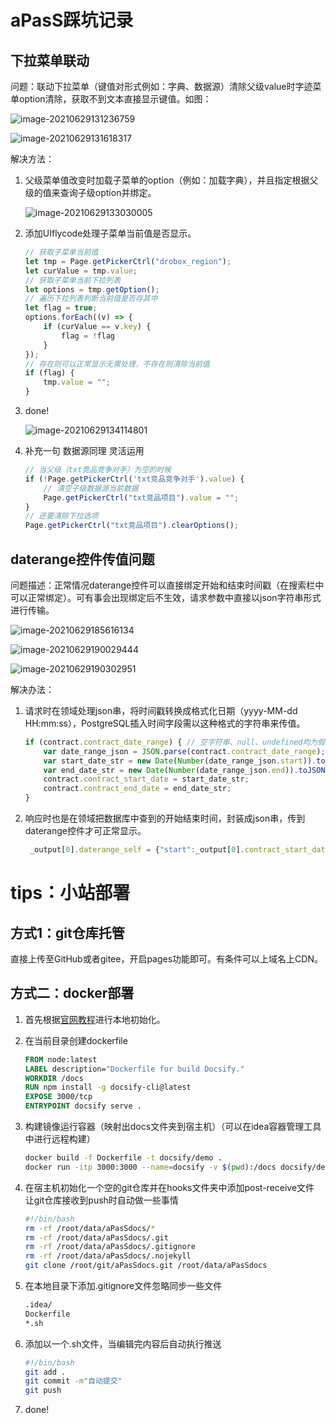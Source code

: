 # aPasS踩坑记录

## 下拉菜单联动

问题：联动下拉菜单（键值对形式例如：字典、数据源）清除父级value时字迹菜单option清除，获取不到文本直接显示键值。如图：

![image-20210629131236759](https://static.lee1224.com/aPasSdocs/image-20210629131236757.png)

![image-20210629131618317](https://static.lee1224.com/aPasSdocs/image-20210629131618317.png)

解决方法：

1. 父级菜单值改变时加载子菜单的option（例如：加载字典），并且指定根据父级的值来查询子级option并绑定。

   ![image-20210629133030005](https://static.lee1224.com/aPasSdocs/image-20210629133030005.png)

2. 添加UIflycode处理子菜单当前值是否显示。

   ```js
   // 获取子菜单当前值
   let tmp = Page.getPickerCtrl("drobox_region");
   let curValue = tmp.value;
   // 获取子菜单当前下拉列表
   let options = tmp.getOption();
   // 遍历下拉列表判断当前值是否存其中
   let flag = true;
   options.forEach((v) => {
       if (curValue == v.key) {
           flag = !flag
       }
   });
   // 存在则可以正常显示无需处理，不存在则清除当前值
   if (flag) {
       tmp.value = "";
   }
   ```
   
3. done!

   ![image-20210629134114801](https://static.lee1224.com/aPasSdocs/image-20210629134114801.png)
   
4. 补充一句 数据源同理 灵活运用

   ```js
   // 当父级（txt竞品竞争对手）为空的时候
   if (!Page.getPickerCtrl('txt竞品竞争对手').value) {
       // 清空子级数据源当前数据
       Page.getPickerCtrl("txt竞品项目").value = "";
   }
   // 还要清除下拉选项
   Page.getPickerCtrl("txt竞品项目").clearOptions();
   ```

## daterange控件传值问题

问题描述：正常情况daterange控件可以直接绑定开始和结束时间戳（在搜索栏中可以正常绑定）。可有事会出现绑定后不生效，请求参数中直接以json字符串形式进行传输。

![image-20210629185616134](https://static.lee1224.com/aPasSdocs/image-20210629185616134.png)

![image-20210629190029444](https://static.lee1224.com/aPasSdocs/image-20210629190029444.png)

![image-20210629190302951](https://static.lee1224.com/aPasSdocs/image-20210629190302951.png)

解决办法：

1. 请求时在领域处理json串，将时间戳转换成格式化日期（yyyy-MM-dd HH:mm:ss），PostgreSQL插入时间字段需以这种格式的字符串来传值。

   ```js
   if (contract.contract_date_range) { // 空字符串、null、undefined均为假; 空数组和空对象为真
       var date_range_json = JSON.parse(contract.contract_date_range);
       var start_date_str = new Date(Number(date_range_json.start)).toJSON().substring(0, 10);
       var end_date_str = new Date(Number(date_range_json.end)).toJSON().substring(0, 10);
       contract.contract_start_date = start_date_str;
       contract.contract_end_date = end_date_str;
   }
   ```

2. 响应时也是在领域把数据库中查到的开始结束时间，封装成json串，传到daterange控件才可正常显示。

   ```js
    _output[0].daterange_self = {"start":_output[0].contract_start_date,"end":_output[0].contract_end_date}
   ```


# tips：小站部署

## 方式1：git仓库托管

直接上传至GitHub或者gitee，开启pages功能即可。有条件可以上域名上CDN。

## 方式二：docker部署

1. 首先根据[官网教程](https://docsify.js.org/#/quickstart)进行本地初始化。

2. 在当前目录创建dockerfile

   ```dockerfile
   FROM node:latest
   LABEL description="Dockerfile for build Docsify."
   WORKDIR /docs
   RUN npm install -g docsify-cli@latest
   EXPOSE 3000/tcp
   ENTRYPOINT docsify serve .
   ```

3. 构建镜像运行容器（映射出docs文件夹到宿主机）（可以在idea容器管理工具中进行远程构建）

   ```bash
   docker build -f Dockerfile -t docsify/demo .
   docker run -itp 3000:3000 --name=docsify -v $(pwd):/docs docsify/demo
   ```

4. 在宿主机初始化一个空的git仓库并在hooks文件夹中添加post-receive文件 让git仓库接收到push时自动做一些事情

   ```bash
   #!/bin/bash
   rm -rf /root/data/aPasSdocs/*
   rm -rf /root/data/aPasSdocs/.git
   rm -rf /root/data/aPasSdocs/.gitignore
   rm -rf /root/data/aPasSdocs/.nojekyll
   git clone /root/git/aPasSdocs.git /root/data/aPasSdocs
   ```

5. 在本地目录下添加.gitignore文件忽略同步一些文件

   ```bash
   .idea/
   Dockerfile
   *.sh
   ```

6. 添加以一个.sh文件，当编辑完内容后自动执行推送

   ```bash
   #!/bin/bash
   git add .
   git commit -m"自动提交"
   git push
   ```

7. done!
